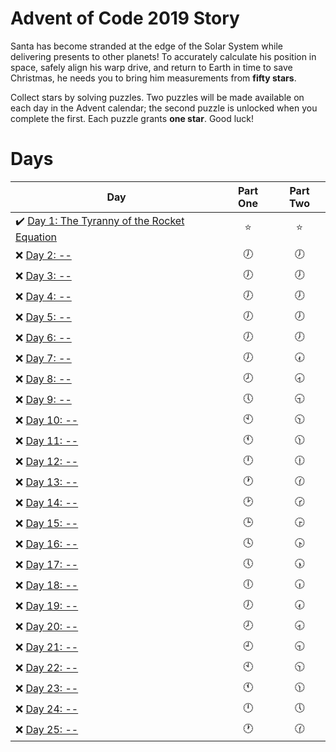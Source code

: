 # Advent of Code 2019 Story

Santa has become stranded at the edge of the Solar System while delivering presents to other planets! To accurately calculate his position in space, safely align his warp drive, and return to Earth in time to save Christmas, he needs you to bring him measurements from **fifty stars**.

Collect stars by solving puzzles. Two puzzles will be made available on each day in the Advent calendar; the second puzzle is unlocked when you complete the first. Each puzzle grants **one star**. Good luck!

# Days

| Day                                                                                                                     | Part One | Part Two |
| ----------------------------------------------------------------------------------------------------------------------- | :------: | :------: |
| ✔️ [Day 1: The Tyranny of the Rocket Equation](https://github.com/FallDownTheSystem/AdventOfCode/tree/master/2019/day1) |   ⭐️    |   ⭐️    |
| ❌ [Day 2: --]()                                                                                                        |    🕖    |    🕖    |
| ❌ [Day 3: --]()                                                                                                        |    🕖    |    🕖    |
| ❌ [Day 4: --]()                                                                                                        |    🕖    |    🕖    |
| ❌ [Day 5: --]()                                                                                                        |    🕖    |    🕖    |
| ❌ [Day 6: --]()                                                                                                        |    🕖    |    🕖    |
| ❌ [Day 7: --]()                                                                                                        |    🕖    |    🕢    |
| ❌ [Day 8: --]()                                                                                                        |    🕗    |    🕣    |
| ❌ [Day 9: --]()                                                                                                        |    🕔    |    🕤    |
| ❌ [Day 10: --]()                                                                                                       |    🕙    |    🕥    |
| ❌ [Day 11: --]()                                                                                                       |    🕚    |    🕦    |
| ❌ [Day 12: --]()                                                                                                       |    🕛    |    🕧    |
| ❌ [Day 13: --]()                                                                                                       |    🕐    |    🕜    |
| ❌ [Day 14: --]()                                                                                                       |    🕑    |    🕝    |
| ❌ [Day 15: --]()                                                                                                       |    🕒    |    🕞    |
| ❌ [Day 16: --]()                                                                                                       |    🕓    |    🕟    |
| ❌ [Day 17: --]()                                                                                                       |    🕔    |    🕠    |
| ❌ [Day 18: --]()                                                                                                       |    🕕    |    🕡    |
| ❌ [Day 19: --]()                                                                                                       |    🕖    |    🕢    |
| ❌ [Day 20: --]()                                                                                                       |    🕗    |    🕣    |
| ❌ [Day 21: --]()                                                                                                       |    🕘    |    🕤    |
| ❌ [Day 22: --]()                                                                                                       |    🕙    |    🕥    |
| ❌ [Day 23: --]()                                                                                                       |    🕚    |    🕦    |
| ❌ [Day 24: --]()                                                                                                       |    🕛    |    🕔    |
| ❌ [Day 25: --]()                                                                                                       |    🕐    |    🕜    |
